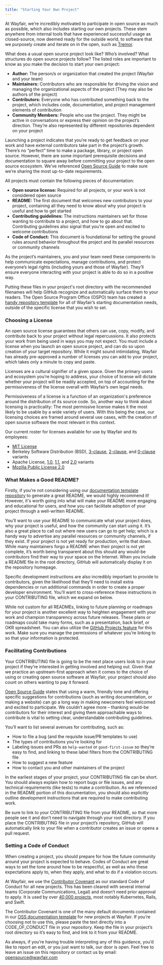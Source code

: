 ```yaml
---
title: "Starting Your Own Project"
---
```


At Wayfair, we’re incredibly motivated to participate in open source as much as possible, which also includes starting our own projects. These stem anywhere from internal tools that have experienced successful usage as closed-source, now deemed ready for the outside world, to software that we purposely create and iterate on in the open, such as [Tremor](https://www.tremor.rs/).

What does a usual open source project look like? Who’s involved? What structures do open source projects follow? The listed roles are important to know as you make the decision to start your own project:

- **Author:** The person/s or organization that created the project (Wayfair and your team)
- **Maintainers:** Contributors who are responsible for driving the vision and managing the organizational aspects of the project (They may also be authors of the project)
- **Contributors:** Everyone who has contributed something back to the project, which includes code, documentation, and project management elements of contribution
- **Community Members:** People who use the project. They might be active in conversations or express their opinion on the project’s direction. They’re also represented by different repositories dependent on your project

Launching a project indicates that you’re ready to get feedback on your work and have external contributors take part in the project’s growth. There’s no “perfect” time to make a package, library, or project open source. However, there are some important prerequisite decisions and documentation to square away before committing your project to the open source ecosystem. We’ve referenced [Open Source Guide](https://opensource.guide/starting-a-project/#launching-your-own-open-source-project) to make sure we’re sharing the most up-to-date requirements.

All projects must contain the following pieces of documentation:

- **Open source license:** Required for all projects, or your work is not considered open source
- **README:** The first document that welcomes new contributors to your project, containing all they need to know about why your project is useful and how to get started
- **Contributing guidelines:** The instructions maintainers set for those wanting to contribute to a project, and how to go about that. Contributing guidelines also signal that you’re open and excited to welcome contributions
- **Code of Conduct:** This document is foundational for setting the ground rules around behavior throughout the project and its parallel resources or community channels

As the project’s maintainers, you and your team need these components to help communicate expectations, manage contributions, and protect everyone’s legal rights (including yours and those of Wayfair). They’ll ensure everyone interacting with your project is able to do so in a positive way.

Putting these files in your project's root directory with the recommended filenames will help GitHub recognize and automatically surface them to your readers. The Open Source Program Office (OSPO) team has created a [handy repository template](https://github.com/wayfair-incubator/oss-template) for all of Wayfair’s starting documentation needs, outside of the specific license that you wish to set.

### Choosing a License

An open source license guarantees that others can use, copy, modify, and contribute back to your project without legal repercussions. It also protects your work from being used in ways you may not expect. You must include a license when you launch an open source project, and can do so upon creation of your target repository. While it might sound intimidating, Wayfair has already pre-approved a number of licenses you can add to your project, which takes only a minute to copy and paste.

Licenses are a cultural signifier of a given space. Given the primary users and ecosystem you’re hoping to address, your choice of license will dictate whether your project will be readily accepted, on top of accounting for the permissiveness of the license overall with Wayfair’s own legal needs.

Permissiveness of a license is a function of an organization's preference around the distribution of its source code. So, another way to think about licensing is practicality: The most permissive license makes it the most likely to be usable by a wide variety of users. With this being the case, our licensing choices are framed around several use cases, with the creation of open source software the most relevant in this context.

Our current roster for licenses available for use by Wayfair and its employees:

- [MIT License](https://opensource.org/licenses/MIT)
- Berkeley Software Distribution (BSD), [3-clause](https://opensource.org/licenses/BSD-3-Clause), [2-clause](https://opensource.org/licenses/BSD-2-Clause), and [0-clause](https://opensource.org/licenses/0BSD) variants
- Apache License, [1.0](https://www.apache.org/licenses/LICENSE-1.0), [1.1](https://www.apache.org/licenses/LICENSE-1.1), and [2.0](https://www.apache.org/licenses/LICENSE-2.0) variants
- [Mozilla Public License 2.0](https://www.mozilla.org/en-US/MPL/2.0/)

### What Makes a Good README?

Firstly, if you’re not considering using our [documentation template repository](https://github.com/wayfair-incubator/oss-template) to generate a great README, we would highly recommend it! However, it's worth going into what will make your README more engaging and educational for users, and how you can facilitate adoption of your project through a well-written README.

You’ll want to use your README to communicate what your project does, why your project is useful, and how the community can start using it. It’s also a great place to call out where new users can go to get help; which is a handy way to advertise any parallel resources or community channels, if they exist. If your project is not yet ready for production, write that down. While many maintainers forgo a README when their project is not yet complete, it’s worth being transparent about this should any would-be contributors find their way to your space on the Internet. When you include a README file in the root directory, GitHub will automatically display it on the repository homepage.

Specific development instructions are also incredibly important to provide to contributors, given the likelihood that they’ll need to install extra dependencies or run additional commands in order to create a proper developer environment. You’ll want to cross-reference these instructions in your CONTRIBUTING file, which we expand on below.

While not custom for all READMEs, linking to future planning or roadmaps for your project is another excellent way to heighten engagement with your work and champion transparency across future releases. These plans or roadmaps could take many forms, such as a presentation, back brief, or OKR spreadsheet. You can also utilize the [GitHub Projects feature](https://docs.github.com/en/issues/organizing-your-work-with-project-boards/managing-project-boards/about-project-boards) for this work. Make sure you manage the permissions of whatever you’re linking to so that your information is protected.

### Facilitating Contributions

Your CONTRIBUTING file is going to be the next place users look to in your project if they’re interested in getting involved and helping out. Given that we practice an upstream-first approach when it comes to the choice of using or creating open source software at Wayfair, your project should also count on others wanting to pay it forward.

[Open Source Guide](https://opensource.guide/starting-a-project/#writing-your-contributing-guidelines) states that using a warm, friendly tone and offering specific suggestions for contributions (such as writing documentation, or making a website) can go a long way in making newcomers feel welcomed and excited to participate. We couldn’t agree more – thanking would-be contributors for their interest and giving them approachable ways to contribute is vital to setting clear, understandable contributing guidelines.

You’ll want to list several avenues for contributing, such as:

- How to file a bug (and the requisite issue/PR templates to use)
- The types of contributions you’re looking for
- Labeling issues and PRs as `help-wanted` or `good-first-issue` so they’re easy to find, and linking to these label filters from the CONTRIBUTING file
- How to suggest a new feature
- How to contact you and other maintainers of the project

In the earliest stages of your project, your CONTRIBUTING file can be short. You should always explain how to report bugs or file issues, and any technical requirements (like tests) to make a contribution. As we referenced in the README portion of this documentation, you should also explicitly outline development instructions that are required to make contributing work.

Be sure to link to your CONTRIBUTING file from your README, so that more people see it and don’t need to navigate through your root directory. If you place the CONTRIBUTING file in your project’s repository, GitHub will automatically link to your file when a contributor creates an issue or opens a pull request.

### Setting a Code of Conduct

When creating a project, you should prepare for how the future community around your project is expected to behave. Codes of Conduct are great ways to set the tone around how to be respectful, as well as who these expectations apply to, when they apply, and what to do if a violation occurs.

At Wayfair, we use the [Contributor Covenant](https://www.contributor-covenant.org/) as our standard Code of Conduct for all new projects. This has been cleared with several internal teams (Corporate Communications, Legal) and doesn’t need prior approval to apply. It is used by over [40,000 projects](https://www.contributor-covenant.org/adopters), most notably Kubernetes, Rails, and Swift.

The Contributor Covenant is one of the many default documents contained in our [OSS documentation template](https://github.com/wayfair-incubator/oss-template) for new projects at Wayfair. If you’re choosing not to use this, please paste the text directly into a CODE_OF_CONDUCT file in your repository. Keep the file in your project’s root directory so it’s easy to find, and link to it from your README.

As always, if you’re having trouble interpreting any of this guidance, you’d like to report an edit, or you just want to talk, our door is open. Feel free to leave an issue on this repository or contact us by email: opensource@wayfair.com
